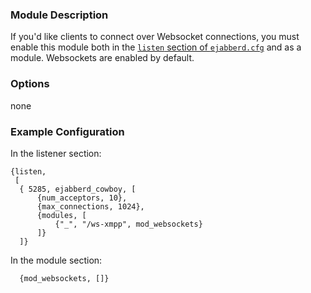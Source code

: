 ### Module Description

If you'd like clients to connect over Websocket connections, you must enable
this module both in the [`listen` section of `ejabberd.cfg`](../advanced-configuration/Listener-modules.md) and as a module. Websockets are enabled by default.

### Options
none

### Example Configuration

In the listener section:
```
{listen,
 [
  { 5285, ejabberd_cowboy, [
      {num_acceptors, 10},
      {max_connections, 1024},
      {modules, [
          {"_", "/ws-xmpp", mod_websockets}
      ]}
  ]}
```

In the module section:
```
  {mod_websockets, []}
```
